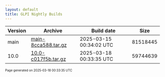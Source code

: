 ```yaml
---
layout: default
title: GLPI Nightly Builds
---
```


Version|Archive|Build date|Size
---|---|---|---
main|[main-8cca588.tar.gz](main-8cca588.tar.gz)|2025-03-15 00:34:02 UTC|81518445
10.0|[10.0-c017f5b.tar.gz](10.0-c017f5b.tar.gz)|2025-03-18 00:33:35 UTC|59744639

<font size="1">Page generated on 2025-03-18 00:33:35 UTC</font>
